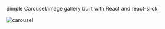 Simple Carousel/image gallery built with React and react-slick.

![carousel](https://user-images.githubusercontent.com/112145512/222936338-7bd161ab-76bc-495a-90c0-df45d7a60fc4.gif)
